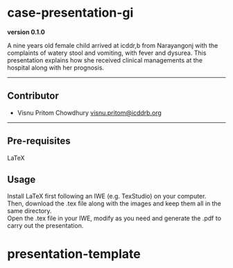 # case-presentation-gi

**version 0.1.0**

A nine years old female child arrived at icddr,b from Narayangonj with the complaints of watery stool and vomiting, with fever and dysurea. This presentation explains how she received clinical managements at the hospital along with her prognosis. 

---

## Contributor

- Visnu Pritom Chowdhury <visnu.pritom@icddrb.org>

---

## Pre-requisites
LaTeX

## Usage
Install LaTeX first following an IWE (e.g. TexStudio) on your computer. <br>
Then, download the .tex file along with the images and keep them all in the same directory. <br>
Open the .tex file in your IWE, modify as you need and generate the .pdf to carry out the presentation. <br>
# presentation-template
